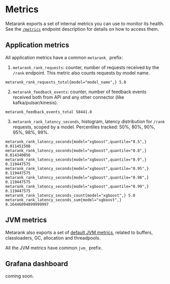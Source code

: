 # Metrics

Metarank exports a set of internal metrics you can use to monitor its health. See the [`/metrics`](../api.md#prometheus-metrics) endpoint description for details on how to access them.

## Application metrics

All application metrics have a common `metarank_` prefix:

1. `metarank_rank_requests`: counter, number of requests received by the `/rank` endpoint. This metric also counts requests by model name.

```
metarank_rank_requests_total{model="model_name",} 5.0
```

2. `metarank_feedback_events`: counter, number of feedback events received both from API and any other connector (like kafka/pulsar/kinesis). 

```
metarank_feedback_events_total 58441.0
```

3. `metarank_rank_latency_seconds`, histogram, latency distribution for `/rank` requests, scoped by a model. Percentiles tracked: 50%, 80%, 90%, 95%, 98%, 99%.

```
metarank_rank_latency_seconds{model="xgboost",quantile="0.5",} 0.011451508
metarank_rank_latency_seconds{model="xgboost",quantile="0.8",} 0.014340056
metarank_rank_latency_seconds{model="xgboost",quantile="0.9",} 0.119447575
metarank_rank_latency_seconds{model="xgboost",quantile="0.95",} 0.119447575
metarank_rank_latency_seconds{model="xgboost",quantile="0.98",} 0.119447575
metarank_rank_latency_seconds{model="xgboost",quantile="0.99",} 0.119447575
metarank_rank_latency_seconds_count{model="xgboost",} 5.0
metarank_rank_latency_seconds_sum{model="xgboost",} 0.16446094099999997
```

## JVM metrics

Metarank also exports a set of [default JVM metrics](https://github.com/prometheus/client_java/blob/main/simpleclient_hotspot/src/main/java/io/prometheus/client/hotspot/DefaultExports.java), related to buffers, classloaders, GC, allocation and threadpools.

All the JVM metrics have common `jvm_` prefix.

## Grafana dashboard

coming soon.
